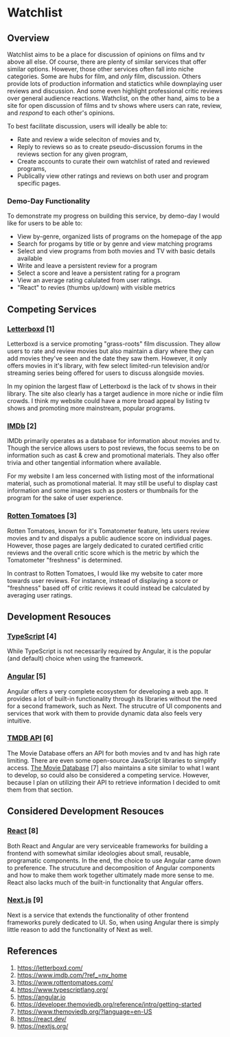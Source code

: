 # Watchlist
## Overview
Watchlist aims to be a place for discussion of opinions on films and tv above all else. Of course, there are plenty of similar services that offer similar options. However, those other services often fall into niche categories. Some are hubs for film, and _only_ film, discussion. Others provide lots of production information and statictics while downplaying user reviews and discussion. And some even highlight professional critic reviews  over general audience reactions. Wathclist, on the other hand, aims to be a site for open discussion of films and tv shows where users can rate, review, and _respond_ to each other's opinions.

To best facilitate discussion, users will ideally be able to:
- Rate and review a wide seleciton of movies and tv,
- Reply to reviews so as to create pseudo-discussion forums in the reviews section for any given program,
- Create accounts to curate their own watchlist of rated and reviewed programs,
- Publically view other ratings and reviews on both user and program specific pages.

### Demo-Day Functionality
To demonstrate my progress on building this service, by demo-day I would like for users to be able to:
- View by-genre, organized lists of programs on the homepage of the app
- Search for progams by title or by genre and view matching programs
- Select and view programs from both movies and TV with basic details available
- Write and leave a persistent review for a program
- Select a score and leave a persistent rating for a program
- View an average rating calulated from user ratings.
- "React" to revies (thumbs up/down) with visible metrics

## Competing Services
### [Letterboxd](https://letterboxd.com/welcome) [1]
Letterboxd is a service promoting "grass-roots" film discussion. They allow users to rate and review movies but also maintain a diary where they can add movies they've seen and the date they saw them. However, it only offers movies in it's library, with few select limited-run television and/or streaming series being offered for users to discuss alongside movies.

In my opinion the largest flaw of Letterboxd is the lack of tv shows in their library. The site also clearly has a target audience in more niche or indie film crowds. I think my website could have a more broad appeal by listing tv shows and promoting more mainstream, popular programs.

### [IMDb](https://www.imdb.com/?ref_=nv_home) [2]
IMDb primarily operates as a database for information about movies and tv. Though the service allows users to post reviews, the focus seems to be on information such as cast & crew and promotional materials. They also offer trivia and other tangential information where available.

For my website I am less concerned with listing most of the informational material, such as promotional material. It may still be useful to display cast information and some images such as posters or thumbnails for the program for the sake of user experience.

### [Rotten Tomatoes](https://www.rottentomatoes.com/) [3]
Rotten Tomatoes, known for it's Tomatometer feature, lets users review movies and tv and dispalys a public audience score on individual pages. However, those pages are largely dedicated to curated certified critic reviews and the overall critic score which is the metric by which the Tomatometer "freshness" is determined.

In contrast to Rotten Tomatoes, I would like my website to cater more towards user reviews. For instance, instead of displaying a score or "freshness" based off of critic reviews it could instead be calculated by averaging user ratings.

## Development Resouces
### [TypeScript](https://www.typescriptlang.org/) [4]
While TypeScript is not necessarily required by Angular, it is the popular (and default) choice when using the framework.

### [Angular](https://angular.io) [5]
Angular offers a very complete ecosystem for developing a web app. It provides a lot of built-in functionality through its libraries without the need for a second framework, such as Next. The strucutre of UI components and services that work with them to provide dynamic data also feels very intuitive.

### [TMDB API](https://developer.themoviedb.org/reference/intro/getting-started) [6]
The Movie Database offers an API for both movies and tv and has high rate limiting. There are even some open-source JavaScript libraries to simplify access. [The Movie Database](https://www.themoviedb.org/?language=en-US) [7] also maintains a site similar to what I want to develop, so could also be considered a competing service. However, because I plan on utilizing their API to retrieve information I decided to omit them from that section.
 
## Considered Development Resouces
### [React](https://react.dev/) [8]
Both React and Angular are very serviceable frameworks for building a frontend with somewhat similar ideologies about small, reusable, programatic components. In the end, the choice to use Angular came down to preference. The strucuture and decomposition of Angular components and how to make them work together ultimately made more sense to me. React also lacks much of the built-in functionality that Angular offers.
### [Next.js](https://nextjs.org/) [9]
Next is a service that extends the functionality of other frontend frameworks purely dedicated to UI. So, when using Angular there is simply little reason to add the functionality of Next as well.

## References
1. https://letterboxd.com/
2. https://www.imdb.com/?ref_=nv_home
3. https://www.rottentomatoes.com/
4. https://www.typescriptlang.org/
5. https://angular.io
6. https://developer.themoviedb.org/reference/intro/getting-started
7. https://www.themoviedb.org/?language=en-US
8. https://react.dev/
9. https://nextjs.org/